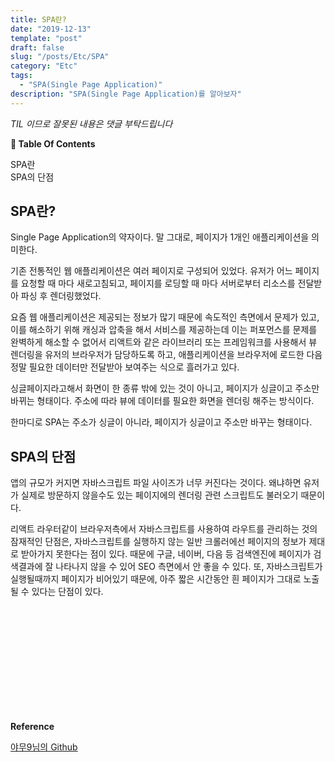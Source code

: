 ```yaml
---
title: SPA란?
date: "2019-12-13"
template: "post"
draft: false
slug: "/posts/Etc/SPA"
category: "Etc"
tags:
  - "SPA(Single Page Application)"
description: "SPA(Single Page Application)를 알아보자"
---
```

<span class="notice">
  <em>TIL 이므로 잘못된 내용은 댓글 부탁드립니다</em>
</span>

<div id="toc">

**:link:  Table Of Contents**

- [SPA란](#spa란)
- [SPA의 단점](#spa의-단점)

</div>

## SPA란?
Single Page Application의 약자이다. 말 그대로, 페이지가 1개인 애플리케이션을 의미한다.

기존 전통적인 웹 애플리케이션은 여러 페이지로 구성되어 있었다. 유저가 어느 페이지를 요청할 때 마다 새로고침되고, 페이지를 로딩할 때 마다 서버로부터 리소스를 전달받아 파싱 후 렌더링했었다.

요즘 웹 애플리케이션은 제공되는 정보가 많기 때문에 속도적인 측면에서 문제가 있고, 이를 해소하기 위해 캐싱과 압축을 해서 서비스를 제공하는데 이는 퍼포먼스를 문제를 완벽하게 해소할 수 없어서 리액트와 같은 라이브러리 또는 프레임워크를 사용해서 뷰 렌더링을 유저의 브라우저가 담당하도록 하고, 애플리케이션을 브라우저에 로드한 다음 정말 필요한 데이터만 전달받아 보여주는 식으로 흘러가고 있다.

싱글페이지라고해서 화면이 한 종류 밖에 있는 것이 아니고, 페이지가 싱글이고 주소만 바뀌는 형태이다. 주소에 따라 뷰에 데이터를 필요한 화면을 렌더링 해주는 방식이다.

한마디로 SPA는 주소가 싱글이 아니라, 페이지가 싱글이고 주소만 바꾸는 형태이다.

## SPA의 단점
앱의 규모가 커지면 자바스크립트 파일 사이즈가 너무 커진다는 것이다. 왜냐하면 유저가 실제로 방문하지 않을수도 있는 페이지에의 렌더링 관련 스크립트도 불러오기 때문이다.

리액트 라우터같이 브라우저측에서 자바스크립트를 사용하여 라우트를 관리하는 것의 잠재적인 단점은, 자바스크립트를 실행하지 않는 일반 크롤러에선 페이지의 정보가 제대로 받아가지 못한다는 점이 있다. 때문에 구글, 네이버, 다음 등 검색엔진에 페이지가 검색결과에 잘 나타나지 않을 수 있어 SEO 측면에서 안 좋을 수 있다. 또, 자바스크립트가 실행될때까지 페이지가 비어있기 때문에, 아주 짧은 시간동안 흰 페이지가 그대로 노출될 수 있다는 단점이 있다.


<br>
<br>
<br>
<br>
<br>
<br>
<br>
<br>
<br>
<br>

<div class="reference-site">

  **Reference**<br>

  [야무9님의 Github](https://github.com/yamoo9/cj-olive-networks/wiki/%EC%A0%81%EC%9D%91%ED%98%95-%EC%9B%B9-%EB%94%94%EC%9E%90%EC%9D%B8-VS-%EB%B0%98%EC%9D%91%ED%98%95-%EC%9B%B9-%EB%94%94%EC%9E%90%EC%9D%B8)

</div>